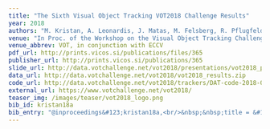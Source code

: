 ```yaml
---
title: "The Sixth Visual Object Tracking VOT2018 Challenge Results"
year: 2018
authors: "M. Kristan, A. Leonardis, J. Matas, M. Felsberg, R. Pflugfelder, L. &amp;Ccaron;ehovin Zajc, <i>et al.</i>"
venue: "In Proc. of the Workshop on the Visual Object Tracking Challenge"
venue_abbrev: VOT, in conjunction with ECCV
pdf_url: http://prints.vicos.si/publications/files/365
publisher_url: http://prints.vicos.si/publications/365
slide_url: http://data.votchallenge.net/vot2018/presentations/vot2018_presentation.pdf
data_url: http://data.votchallenge.net/vot2018/vot2018_results.zip
code_url: http://data.votchallenge.net/vot2018/trackers/DAT-code-2018-06-15T07_36_06.008096.zip
external_url: https://www.votchallenge.net/vot2018/
teaser_img: /images/teaser/vot2018_logo.png
bib_id: kristan18a
bib_entry: "@inproceedings&#123;kristan18a,<br/>&nbsp;&nbsp;title = &#123;&#123;The Sixth Visual Object Tracking VOT2018 Challenge Results&#125;&#125;,<br/>&nbsp;&nbsp;author = &#123;Matej Kristan and Ale&#123;&#92;v&#123;s&#125;&#125; Leonardis and Ji&#123;&#92;v&#123;r&#125;&#125;&#123;&#92;'i&#125; Matas and Michael Felsberg and Roman Pflugfelder and Luka &#123;&#92;v&#123;C&#125;&#125;ehovin Zajc and others&#125;,<br/>&nbsp;&nbsp;booktitle = &#123;Proc. of the Workshop on the Visual Object Tracking Challenge (VOT, in conjunction with ECCV)&#125;,<br/>&nbsp;&nbsp;year = &#123;2018&#125;<br/>&#125;"
---
```

